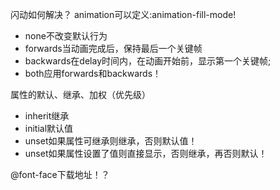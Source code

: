 
闪动如何解决？
animation可以定义:animation-fill-mode!
- none不改变默认行为
- forwards当动画完成后，保持最后一个关键帧
- backwards在delay时间内，在动画开始前，显示第一个关键帧;
- both应用forwards和backwards！


属性的默认、继承、加权（优先级）
- inherit继承
- initial默认值
- unset如果属性可继承则继承，否则默认值！
- unset如果属性设置了值则直接显示，否则继承，再否则默认！

@font-face下载地址！？